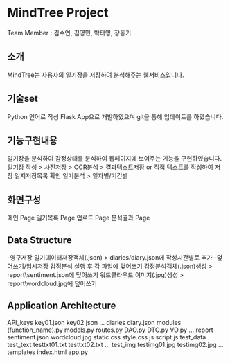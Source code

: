 # MindTree Project

Team Member : 김수연, 김영민, 박태영, 장동기

## 소개
MindTree는 사용자의 일기장을 저장하여 분석해주는 웹서비스입니다.

## 기술set
Python 언어로 작성
Flask App으로 개발하였으며
git을 통해 업데이트를 하였습니다.

## 기능구현내용
일기장을 분석하여 감정상태를 분석하여 웹페이지에 보여주는 기능을 구현하였습니다.
일기장 작성 > 사진저장 > OCR분석 > 결과텍스트저장 or 직접 텍스트를 작성하여 저장
일지저장목록 확인
일기분석 > 일자별/기간별

## 화면구성
메인 Page
일기목록 Page
업로드 Page
분석결과 Page

## Data Structure
-영구저장
일기데이터저장객체(.json) > diaries/diary.json에 작성시간별로 추가
-덮어쓰기/임시저장
감정분석 실행 후 각 파일에 덮어쓰기
감정분석객체(.json)생성 > report\sentiment.json에 덮어쓰기
워드클라우드 이미지(.jpg)생성 > report\wordcloud.jpg에 덮어쓰기

## Application Architecture
API_keys
    key01.json
    key02.json
    ...
diaries
    diary.json
modules
    (function_name).py
    models.py
    routes.py
    DAO.py
    DTO.py
    VO.py
    ...
report
    sentiment.json
    wordcloud.jpg
static
    css
        style.css
    js
        script.js
test_data
    test_text
        testtxt01.txt
        testtxt02.txt
        ...
    test_img
        testimg01.jpg
        testimg02.jpg
        ...
templates
    index.html
app.py
